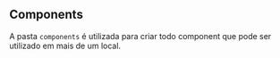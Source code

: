 ## Components

A pasta `components` é utilizada para criar todo component que pode ser utilizado em mais de um local.
